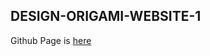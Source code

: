 ## DESIGN-ORIGAMI-WEBSITE-1

Github Page is [here](https://shubham1234a.github.io/DESIGN-ORIGAMI-WEBSITE-1/)
